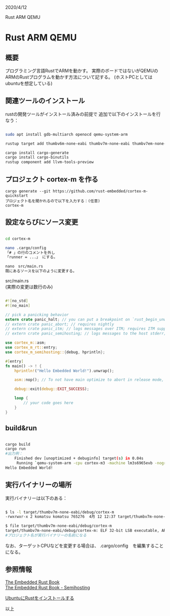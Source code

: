 
2020/4/12

Rust ARM QEMU
# Rust ARM QEMU

## 概要
プログラミング言語RustでARMを動かす。
実際のボードではないがQEMUのARMのRustプログラムを動かす方法について記する。
(ホストPCとしてはubuntuを想定している)

## 関連ツールのインストール
rustの開発ツールがインストール済みの前提で
追加で以下のインストールを行なう：
```bash

sudo apt install gdb-multiarch openocd qemu-system-arm

rustup target add thumbv6m-none-eabi thumbv7m-none-eabi thumbv7em-none-eabihf riscV32imac-unknown-none-elf 

cargo install cargo-generate
cargo install cargo-binutils
rustup component add llvm-tools-preview

```

## プロジェクト cortex-m を作る
```
cargo generate --git https://github.com/rust-embedded/cortex-m-quickstart
プロジェクト名を聞かれるので以下を入力する：(任意)
cortex-m

```
## 設定ならびにソース変更
```bash

cd cortex-m

nano .cargo/config 
「# 」の行のコメントを外し
「runner = ...」 にする。

nano　src/main.rs
既にあるソースを以下のように変更する。
```

src/main.rs  
(実際の変更は数行のみ)
```rust

#![no_std]
#![no_main]

// pick a panicking behavior
extern crate panic_halt; // you can put a breakpoint on `rust_begin_unwind` to catch panics
// extern crate panic_abort; // requires nightly
// extern crate panic_itm; // logs messages over ITM; requires ITM support
// extern crate panic_semihosting; // logs messages to the host stderr; requires a debugger

use cortex_m::asm;
use cortex_m_rt::entry;
use cortex_m_semihosting::{debug, hprintln};

#[entry]
fn main() -> ! {
    hprintln!("Hello Embedded World!").unwrap();

    asm::nop(); // To not have main optimize to abort in release mode, remove when you add code

    debug::exit(debug::EXIT_SUCCESS);

    loop {
        // your code goes here
    }
}

```
## build&run
```bash

cargo build
cargo run
#出力例：
    Finished dev [unoptimized + debuginfo] target(s) in 0.04s
     Running `qemu-system-arm -cpu cortex-m3 -machine lm3s6965evb -nographic -semihosting-config enable=on,target=native -kernel target/thumbv7m-none-eabi/debug/cortex-m`
Hello Embedded World!

```

## 実行バイナリーの場所
実行バイナリーは以下のある：
```bash

$ ls -l target/thumbv7m-none-eabi/debug/cortex-m
-rwxrwxr-x 2 komatsu komatsu 765276  4月 12 12:37 target/thumbv7m-none-eabi/debug/cortex-m

$ file target/thumbv7m-none-eabi/debug/cortex-m
target/thumbv7m-none-eabi/debug/cortex-m: ELF 32-bit LSB executable, ARM, EABI5 version 1 (SYSV), statically linked, not stripped
#プロジェクト名が実行バイナリーの名前になる

```
なお、ターゲットCPUなどを変更する場合は、 .cargo/config　を編集することになる。


## 参照情報

[The Embedded Rust Book](https://rust-embedded.github.io/book/intro/index.html)  
[The Embedded Rust Book - Semihosting](https://rust-embedded.github.io/book/start/semihosting.html)  

[UbuntuにRustをインストールする](https://qiita.com/yoshiyasu1111/items/0c3d08658560d4b91431)   

以上
